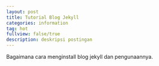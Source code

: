 ```yaml
---
layout: post
title: Tutorial Blog Jekyll
categories: information
tag: hot
fullview: false/true
description: deskripsi postingan
---
```

Bagaimana cara menginstall blog jekyll dan pengunaannya.
